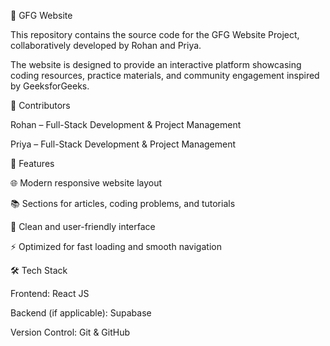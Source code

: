 📘 GFG Website

This repository contains the source code for the GFG Website Project, collaboratively developed by Rohan and Priya.

The website is designed to provide an interactive platform showcasing coding resources, practice materials, and community engagement inspired by GeeksforGeeks.

👥 Contributors

Rohan – Full-Stack Development & Project Management

Priya –  Full-Stack Development & Project Management

🚀 Features

🌐 Modern responsive website layout

📚 Sections for articles, coding problems, and tutorials

🎨 Clean and user-friendly interface

⚡ Optimized for fast loading and smooth navigation

🛠️ Tech Stack

Frontend: React JS

Backend (if applicable): Supabase

Version Control: Git & GitHub

